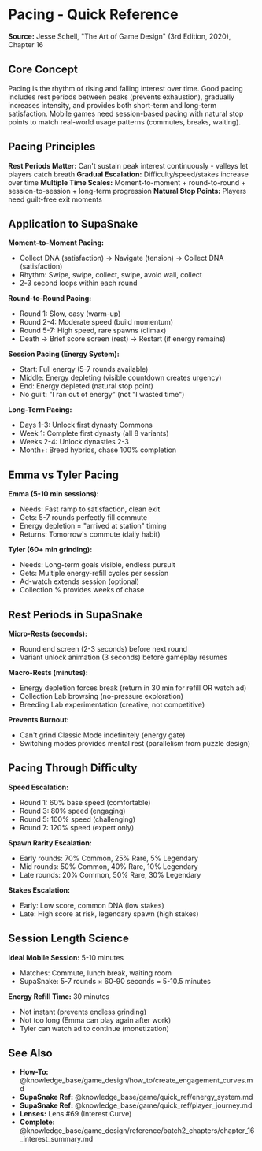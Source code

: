 # Pacing - Quick Reference

**Source:** Jesse Schell, "The Art of Game Design" (3rd Edition, 2020), Chapter 16

## Core Concept

Pacing is the rhythm of rising and falling interest over time. Good pacing includes rest periods between peaks (prevents exhaustion), gradually increases intensity, and provides both short-term and long-term satisfaction. Mobile games need session-based pacing with natural stop points to match real-world usage patterns (commutes, breaks, waiting).

## Pacing Principles

**Rest Periods Matter:** Can't sustain peak interest continuously - valleys let players catch breath
**Gradual Escalation:** Difficulty/speed/stakes increase over time
**Multiple Time Scales:** Moment-to-moment + round-to-round + session-to-session + long-term progression
**Natural Stop Points:** Players need guilt-free exit moments

## Application to SupaSnake

**Moment-to-Moment Pacing:**
- Collect DNA (satisfaction) → Navigate (tension) → Collect DNA (satisfaction)
- Rhythm: Swipe, swipe, collect, swipe, avoid wall, collect
- 2-3 second loops within each round

**Round-to-Round Pacing:**
- Round 1: Slow, easy (warm-up)
- Round 2-4: Moderate speed (build momentum)
- Round 5-7: High speed, rare spawns (climax)
- Death → Brief score screen (rest) → Restart (if energy remains)

**Session Pacing (Energy System):**
- Start: Full energy (5-7 rounds available)
- Middle: Energy depleting (visible countdown creates urgency)
- End: Energy depleted (natural stop point)
- No guilt: "I ran out of energy" (not "I wasted time")

**Long-Term Pacing:**
- Days 1-3: Unlock first dynasty Commons
- Week 1: Complete first dynasty (all 8 variants)
- Weeks 2-4: Unlock dynasties 2-3
- Month+: Breed hybrids, chase 100% completion

## Emma vs Tyler Pacing

**Emma (5-10 min sessions):**
- Needs: Fast ramp to satisfaction, clean exit
- Gets: 5-7 rounds perfectly fill commute
- Energy depletion = "arrived at station" timing
- Returns: Tomorrow's commute (daily habit)

**Tyler (60+ min grinding):**
- Needs: Long-term goals visible, endless pursuit
- Gets: Multiple energy-refill cycles per session
- Ad-watch extends session (optional)
- Collection % provides weeks of chase

## Rest Periods in SupaSnake

**Micro-Rests (seconds):**
- Round end screen (2-3 seconds) before next round
- Variant unlock animation (3 seconds) before gameplay resumes

**Macro-Rests (minutes):**
- Energy depletion forces break (return in 30 min for refill OR watch ad)
- Collection Lab browsing (no-pressure exploration)
- Breeding Lab experimentation (creative, not competitive)

**Prevents Burnout:**
- Can't grind Classic Mode indefinitely (energy gate)
- Switching modes provides mental rest (parallelism from puzzle design)

## Pacing Through Difficulty

**Speed Escalation:**
- Round 1: 60% base speed (comfortable)
- Round 3: 80% speed (engaging)
- Round 5: 100% speed (challenging)
- Round 7: 120% speed (expert only)

**Spawn Rarity Escalation:**
- Early rounds: 70% Common, 25% Rare, 5% Legendary
- Mid rounds: 50% Common, 40% Rare, 10% Legendary
- Late rounds: 20% Common, 50% Rare, 30% Legendary

**Stakes Escalation:**
- Early: Low score, common DNA (low stakes)
- Late: High score at risk, legendary spawn (high stakes)

## Session Length Science

**Ideal Mobile Session:** 5-10 minutes
- Matches: Commute, lunch break, waiting room
- SupaSnake: 5-7 rounds × 60-90 seconds = 5-10.5 minutes

**Energy Refill Time:** 30 minutes
- Not instant (prevents endless grinding)
- Not too long (Emma can play again after work)
- Tyler can watch ad to continue (monetization)

## See Also

- **How-To:** @knowledge_base/game_design/how_to/create_engagement_curves.md
- **SupaSnake Ref:** @knowledge_base/game/quick_ref/energy_system.md
- **SupaSnake Ref:** @knowledge_base/game/quick_ref/player_journey.md
- **Lenses:** Lens #69 (Interest Curve)
- **Complete:** @knowledge_base/game_design/reference/batch2_chapters/chapter_16_interest_summary.md
